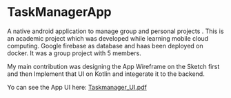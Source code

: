 # TaskManagerApp
A native android application to manage group and personal projects . This is an academic project which was developed while learning mobile cloud computing. 
Google firebase as database and haas been deployed on docker. It was a group project with 5 members. 

My main contribution was designing the App Wireframe on the Sketch first and then Implement that UI on Kotlin and integerate it to the backend.

Yo can see the App UI here: [Taskmanager_UI.pdf](https://github.com/mrangta/TaskManagerApp/blob/master/TaskManager-updatedSketh.pdf)
